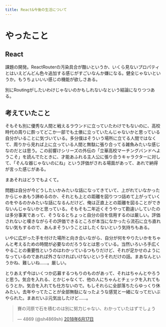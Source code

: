 ```yaml
---
title: React&今後の生活について
---
```


# やったこと

## React

課題の開発。ReactRouterの汚染具合が酷いというか、いくら見ないプロパティとはいえどんどん色々追加する感じがすごいなんか嫌になる。健全じゃないというか。もうちょいいい感じの機能が欲しさある。

別にRoutingがしたいわけじゃないのかもしれないなという結論になりつつある。

## 考えていたこと

そもそも別に優秀な人間と戦えるラウンドに立っていたわけでもないのに、高校時代の周りに酔ってどこか一部でも土俵に立っていたんじゃないかと思っている自分がいることに気づいている。多分僕はそういう場所に立てる人間ではなくて、周りから見れば上に立っている人間と無駄に張り合ってる雑魚みたいな感じなのだとは思う。この前響けシリーズの外伝の「立華高校マーチングバンドへようこそ」を読んでたときに、才能あふれる主人公に張り合うキャラクターに対して、「そんな器じゃないのにね」という評価がされる場面があって、あれで納得が言った感じがある。

まあそれはどうでもよくて。

問題は自分が今どうしたいかみたいな話になってきていて、上がれていなかったからじゃあもう諦めるのか、それとも上との距離を図りつつ詰めて上がっていくのをやるのかみたいな話になるんだけど、俺は正直上との距離を図ることができないんじゃないかと思っている。そもそも二年近くそうやって勘違いしていたのは多分事実であって、そうなるとちょっと自分の目を信用するのは厳しい。評価されないと嘆きながらその評価できるところが本当になかったら流石に立ち直れない気もするので、あんまそういうことはしたくないという気持ちもある。

いやに広がった手を付けた場所と向き合いながら、自分が何をやりたいかをちゃんと考えるための時間が必要なのだろうなとは思っている。当然いろいろ手広くやることの重要性というのはわかっているつもりだけど、それが足かせのようになっているのであれば外さなければいけないというそれだけの話。まあなんというかね、難しいね……。厳しい。

とりあえず今はいくつか応募するつもりのものがあって、それはちゃんとやろうと思う。気合を入れる、とかじゃなくて、他の人にちゃんとチェックを入れてもらうとか。気合を入れても仕方ないので。もしそれらに全部落ちたらゆっくり休みたい。去年やってたことが全部無駄になったような感覚と一緒になってだいぶやられた。まあだいぶ元気出したけど……。

<blockquote class="twitter-tweet" data-lang="ja"><p lang="ja" dir="ltr">賽の河原で石を積むのは別に努力じゃない、わかっていたはずでしょう</p>&mdash; 4869 (@sh4869sh) <a href="https://twitter.com/sh4869sh/status/1008259203876601856?ref_src=twsrc%5Etfw">2018年6月17日</a></blockquote>
<script async src="https://platform.twitter.com/widgets.js" charset="utf-8"></script>

